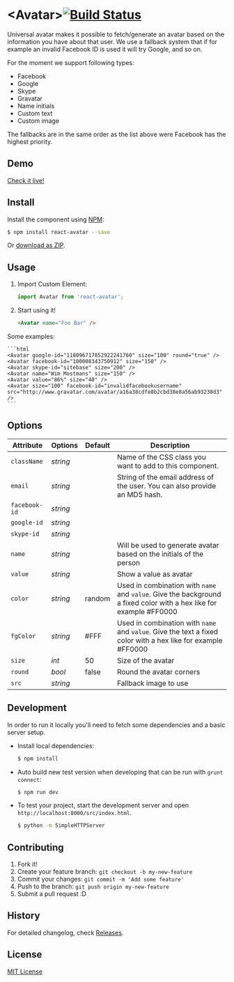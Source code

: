# &lt;Avatar&gt;[![Build Status](https://travis-ci.org/Sitebase/react-avatar.svg?branch=master)](https://travis-ci.org/Sitebase/react-avatar)

Universal avatar makes it possible to fetch/generate an avatar based on the information you have about that user.
We use a fallback system that if for example an invalid Facebook ID is used it will try Google, and so on.

For the moment we support following types:
* Facebook
* Google
* Skype
* Gravatar
* Name initials
* Custom text
* Custom image

The fallbacks are in the same order as the list above were Facebook has the highest priority.

## Demo

[Check it live!](https://www.sitebase.be/react-avatar/)

## Install

Install the component using [NPM](https://www.npmjs.com/):

```sh
$ npm install react-avatar --save
```

Or [download as ZIP](https://github.com/sitebase/react-avatar/archive/master.zip).


## Usage

1. Import Custom Element:

    ```js
    import Avatar from 'react-avatar';
    ```

2. Start using it!

    ```html
    <Avatar name="Foo Bar" />
    ```

Some examples:

    ```html
    <Avatar google-id="118096717852922241760" size="100" round="true" />
    <Avatar facebook-id="100008343750912" size="150" />
    <Avatar skype-id="sitebase" size="200" />
    <Avatar name="Wim Mostmans" size="150" />
    <Avatar value="86%" size="40" />
    <Avatar size="100" facebook-id="invalidfacebookusername" src="http://www.gravatar.com/avatar/a16a38cdfe8b2cbd38e8a56ab93238d3" />
    ```

## Options

|   Attribute   |      Options      | Default |                                              Description                                               |
| ------------- | ----------------- | ------- | ------------------------------------------------------------------------------------------------------ |
| `className`       | *string*          |         | Name of the CSS class you want to add to this component.                             |
| `email`       | *string*          |         | String of the email address of the user. You can also provide an MD5 hash.                             |
| `facebook-id` | *string* |         |                                                                                                        |
| `google-id`   | *string*             |         |                                                                                                        |
| `skype-id`    | *string*          |         |                                                                                                        |
| `name`        | *string*          |         | Will be used to generate avatar based on the initials of the person                                    |
| `value`       | *string*          |         | Show a value as avatar                                                                                 |
| `color`       | *string*          | random  | Used in combination with `name` and `value`. Give the background a fixed color with a hex like for example #FF0000 |
| `fgColor`     | *string*          | #FFF  | Used in combination with `name` and `value`. Give the text a fixed color with a hex like for example #FF0000 |
| `size`        | *int*             | 50      | Size of the avatar                                                                                     |
| `round`       | *bool*            | false   | Round the avatar corners                                                                               |
| `src`         | *string*          |         | Fallback image to use                                                                                  |

## Development

In order to run it locally you'll need to fetch some dependencies and a basic server setup.

* Install local dependencies:

    ```sh
    $ npm install
    ```

* Auto build new test version when developing that can be run with `grunt connect`:

    ```sh
    $ npm run dev
    ```

* To test your project, start the development server and open `http://localhost:8000/src/index.html`.

    ```sh
    $ python -m SimpleHTTPServer
    ```

## Contributing

1. Fork it!
2. Create your feature branch: `git checkout -b my-new-feature`
3. Commit your changes: `git commit -m 'Add some feature'`
4. Push to the branch: `git push origin my-new-feature`
5. Submit a pull request :D

## History

For detailed changelog, check [Releases](https://github.com/sitebase/react-avatar/releases).

## License

[MIT License](http://opensource.org/licenses/MIT)
